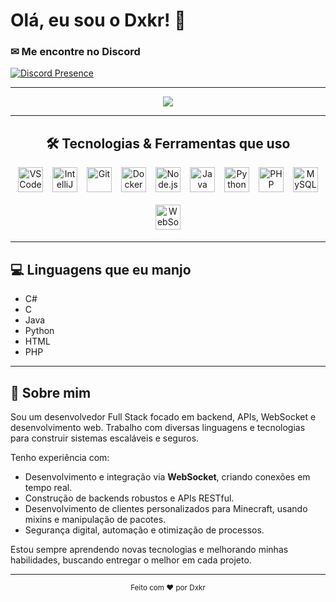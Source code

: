 # Olá, eu sou o Dxkr! 👋

### ✉ Me encontre no Discord  
[![Discord Presence](https://lanyard.cnrad.dev/api/965654123443781702)](https://discord.com/users/965654123443781702)

---

<div align="center">
  <img src="https://readme-typing-svg.herokuapp.com/?color=0c0c0c&size=35&center=true&vCenter=true&width=1000&lines=Welcome+to+my+Profile!;Full+Stack+Developer;CyberSecurity+Specialist;Always+learning+new+things" />
</div>

---

<div align="center">
  <h2>🛠️ Tecnologias & Ferramentas que uso</h2>

  <div style="display: flex; gap: 15px; flex-wrap: wrap; justify-content: center; align-items: center; max-width: 700px; margin: 0 auto;">
    <img alt="VSCode" height="40" src="https://skillicons.dev/icons?i=vscode" />
    <img alt="IntelliJ IDEA" height="40" src="https://skillicons.dev/icons?i=idea" />
    <img alt="Git" height="40" src="https://skillicons.dev/icons?i=git" />
    <img alt="Docker" height="40" src="https://skillicons.dev/icons?i=docker" />
    <img alt="Node.js" height="40" src="https://skillicons.dev/icons?i=nodejs" />
    <img alt="Java" height="40" src="https://skillicons.dev/icons?i=java" />
    <img alt="Python" height="40" src="https://skillicons.dev/icons?i=python" />
    <img alt="PHP" height="40" src="https://skillicons.dev/icons?i=php" />
    <img alt="MySQL" height="40" src="https://skillicons.dev/icons?i=mysql" />
    <img alt="WebSocket" height="40" src="https://cdn.worldvectorlogo.com/logos/websocket.svg" style="background:#fff; padding:5px; border-radius:5px;" />
  </div>
</div>

---

## 💻 Linguagens que eu manjo

- C#  
- C  
- Java  
- Python  
- HTML  
- PHP  

---

## 🚀 Sobre mim

Sou um desenvolvedor Full Stack focado em backend, APIs, WebSocket e desenvolvimento web. Trabalho com diversas linguagens e tecnologias para construir sistemas escaláveis e seguros.

Tenho experiência com:

- Desenvolvimento e integração via **WebSocket**, criando conexões em tempo real.  
- Construção de backends robustos e APIs RESTful.  
- Desenvolvimento de clientes personalizados para Minecraft, usando mixins e manipulação de pacotes.  
- Segurança digital, automação e otimização de processos.  

Estou sempre aprendendo novas tecnologias e melhorando minhas habilidades, buscando entregar o melhor em cada projeto.

---
<div align="center">
  <sub>Feito com ❤️ por Dxkr</sub>
</div>
